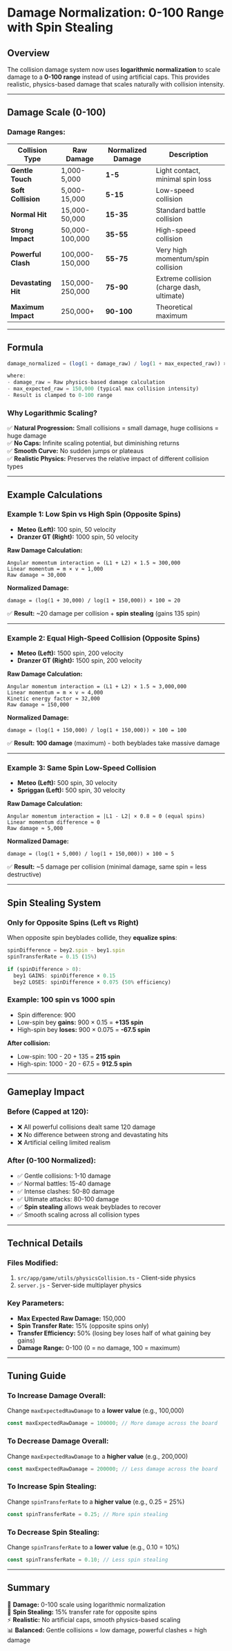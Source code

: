# Damage Normalization: 0-100 Range with Spin Stealing

## Overview

The collision damage system now uses **logarithmic normalization** to scale damage to a **0-100 range** instead of using artificial caps. This provides realistic, physics-based damage that scales naturally with collision intensity.

---

## Damage Scale (0-100)

### **Damage Ranges:**

| Collision Type | Raw Damage | Normalized Damage | Description |
|---------------|------------|-------------------|-------------|
| **Gentle Touch** | 1,000-5,000 | **1-5** | Light contact, minimal spin loss |
| **Soft Collision** | 5,000-15,000 | **5-15** | Low-speed collision |
| **Normal Hit** | 15,000-50,000 | **15-35** | Standard battle collision |
| **Strong Impact** | 50,000-100,000 | **35-55** | High-speed collision |
| **Powerful Clash** | 100,000-150,000 | **55-75** | Very high momentum/spin collision |
| **Devastating Hit** | 150,000-250,000 | **75-90** | Extreme collision (charge dash, ultimate) |
| **Maximum Impact** | 250,000+ | **90-100** | Theoretical maximum |

---

## Formula

```typescript
damage_normalized = (log(1 + damage_raw) / log(1 + max_expected_raw)) × 100

where:
- damage_raw = Raw physics-based damage calculation
- max_expected_raw = 150,000 (typical max collision intensity)
- Result is clamped to 0-100 range
```

### **Why Logarithmic Scaling?**

✅ **Natural Progression:** Small collisions = small damage, huge collisions = huge damage  
✅ **No Caps:** Infinite scaling potential, but diminishing returns  
✅ **Smooth Curve:** No sudden jumps or plateaus  
✅ **Realistic Physics:** Preserves the relative impact of different collision types

---

## Example Calculations

### **Example 1: Low Spin vs High Spin (Opposite Spins)**
- **Meteo (Left):** 100 spin, 50 velocity
- **Dranzer GT (Right):** 1000 spin, 50 velocity

**Raw Damage Calculation:**
```
Angular momentum interaction = (L1 + L2) × 1.5 ≈ 300,000
Linear momentum = m × v ≈ 1,000
Raw damage ≈ 30,000
```

**Normalized Damage:**
```
damage = (log(1 + 30,000) / log(1 + 150,000)) × 100 ≈ 20
```

✅ **Result:** ~20 damage per collision + **spin stealing** (gains 135 spin)

---

### **Example 2: Equal High-Speed Collision (Opposite Spins)**
- **Meteo (Left):** 1500 spin, 200 velocity
- **Dranzer GT (Right):** 1500 spin, 200 velocity

**Raw Damage Calculation:**
```
Angular momentum interaction = (L1 + L2) × 1.5 ≈ 3,000,000
Linear momentum = m × v ≈ 4,000
Kinetic energy factor ≈ 32,000
Raw damage ≈ 150,000
```

**Normalized Damage:**
```
damage = (log(1 + 150,000) / log(1 + 150,000)) × 100 = 100
```

✅ **Result:** **100 damage** (maximum) - both beyblades take massive damage

---

### **Example 3: Same Spin Low-Speed Collision**
- **Meteo (Left):** 500 spin, 30 velocity
- **Spriggan (Left):** 500 spin, 30 velocity

**Raw Damage Calculation:**
```
Angular momentum interaction = |L1 - L2| × 0.8 ≈ 0 (equal spins)
Linear momentum difference ≈ 0
Raw damage ≈ 5,000
```

**Normalized Damage:**
```
damage = (log(1 + 5,000) / log(1 + 150,000)) × 100 ≈ 5
```

✅ **Result:** ~5 damage per collision (minimal damage, same spin = less destructive)

---

## Spin Stealing System

### **Only for Opposite Spins (Left vs Right)**

When opposite spin beyblades collide, they **equalize spins**:

```typescript
spinDifference = bey2.spin - bey1.spin
spinTransferRate = 0.15 (15%)

if (spinDifference > 0):
  bey1 GAINS: spinDifference × 0.15
  bey2 LOSES: spinDifference × 0.075 (50% efficiency)
```

### **Example: 100 spin vs 1000 spin**
- Spin difference: 900
- Low-spin bey **gains:** 900 × 0.15 = **+135 spin**
- High-spin bey **loses:** 900 × 0.075 = **-67.5 spin**

**After collision:**
- Low-spin: 100 - 20 + 135 = **215 spin**
- High-spin: 1000 - 20 - 67.5 = **912.5 spin**

---

## Gameplay Impact

### **Before (Capped at 120):**
- ❌ All powerful collisions dealt same 120 damage
- ❌ No difference between strong and devastating hits
- ❌ Artificial ceiling limited realism

### **After (0-100 Normalized):**
- ✅ Gentle collisions: 1-10 damage
- ✅ Normal battles: 15-40 damage
- ✅ Intense clashes: 50-80 damage
- ✅ Ultimate attacks: 80-100 damage
- ✅ **Spin stealing** allows weak beyblades to recover
- ✅ Smooth scaling across all collision types

---

## Technical Details

### **Files Modified:**
1. `src/app/game/utils/physicsCollision.ts` - Client-side physics
2. `server.js` - Server-side multiplayer physics

### **Key Parameters:**
- **Max Expected Raw Damage:** 150,000
- **Spin Transfer Rate:** 15% (opposite spins only)
- **Transfer Efficiency:** 50% (losing bey loses half of what gaining bey gains)
- **Damage Range:** 0-100 (0 = no damage, 100 = maximum)

---

## Tuning Guide

### **To Increase Damage Overall:**
Change `maxExpectedRawDamage` to a **lower value** (e.g., 100,000)
```typescript
const maxExpectedRawDamage = 100000; // More damage across the board
```

### **To Decrease Damage Overall:**
Change `maxExpectedRawDamage` to a **higher value** (e.g., 200,000)
```typescript
const maxExpectedRawDamage = 200000; // Less damage across the board
```

### **To Increase Spin Stealing:**
Change `spinTransferRate` to a **higher value** (e.g., 0.25 = 25%)
```typescript
const spinTransferRate = 0.25; // More spin stealing
```

### **To Decrease Spin Stealing:**
Change `spinTransferRate` to a **lower value** (e.g., 0.10 = 10%)
```typescript
const spinTransferRate = 0.10; // Less spin stealing
```

---

## Summary

🎯 **Damage:** 0-100 scale using logarithmic normalization  
🔄 **Spin Stealing:** 15% transfer rate for opposite spins  
⚡ **Realistic:** No artificial caps, smooth physics-based scaling  
📊 **Balanced:** Gentle collisions = low damage, powerful clashes = high damage
